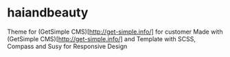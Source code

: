 haiandbeauty
============

Theme for (GetSimple CMS)[http://get-simple.info/] for customer
Made with (GetSimple CMS)[http://get-simple.info/] and Template with SCSS, Compass and Susy for Responsive Design
